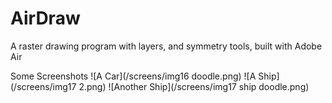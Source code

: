 AirDraw
=======

A raster drawing program with layers, and symmetry tools, built with Adobe Air

Some Screenshots
![A Car](/screens/img16 doodle.png)
![A Ship](/screens/img17 2.png)
![Another Ship](/screens/img17 ship doodle.png)
